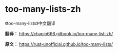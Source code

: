 # too-many-lists-zh
《too-many-lists》中文翻译


**翻译：** https://chapin666.gitbook.io/too-many-list-zh/

**原文：** https://rust-unofficial.github.io/too-many-lists/

